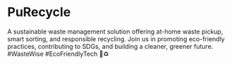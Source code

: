# PuRecycle
A sustainable waste management solution offering at-home waste pickup, smart sorting, and responsible recycling. Join us in promoting eco-friendly practices, contributing to SDGs, and building a cleaner, greener future. #WasteWise #EcoFriendlyTech 🌱♻️
